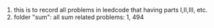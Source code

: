 1. this is to record all problems in leedcode that having parts I,II,III, etc.
2. folder "sum": all sum related problems: 1, 494
